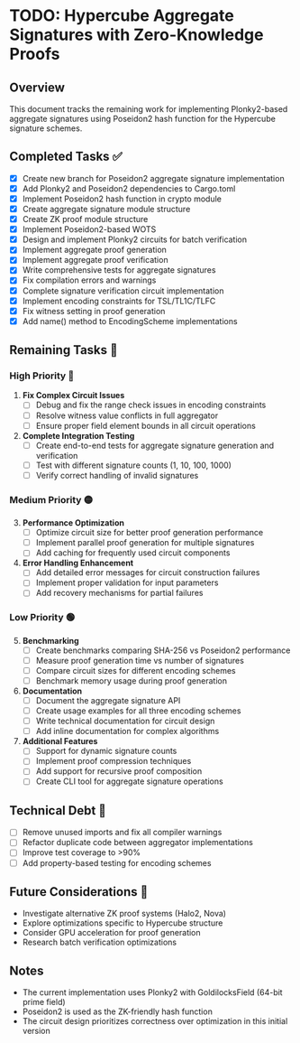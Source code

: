 # TODO: Hypercube Aggregate Signatures with Zero-Knowledge Proofs

## Overview
This document tracks the remaining work for implementing Plonky2-based aggregate signatures using Poseidon2 hash function for the Hypercube signature schemes.

## Completed Tasks ✅
- [x] Create new branch for Poseidon2 aggregate signature implementation
- [x] Add Plonky2 and Poseidon2 dependencies to Cargo.toml
- [x] Implement Poseidon2 hash function in crypto module
- [x] Create aggregate signature module structure
- [x] Create ZK proof module structure
- [x] Implement Poseidon2-based WOTS
- [x] Design and implement Plonky2 circuits for batch verification
- [x] Implement aggregate proof generation
- [x] Implement aggregate proof verification
- [x] Write comprehensive tests for aggregate signatures
- [x] Fix compilation errors and warnings
- [x] Complete signature verification circuit implementation
- [x] Implement encoding constraints for TSL/TL1C/TLFC
- [x] Fix witness setting in proof generation
- [x] Add name() method to EncodingScheme implementations

## Remaining Tasks 📝

### High Priority 🔴
1. **Fix Complex Circuit Issues**
   - [ ] Debug and fix the range check issues in encoding constraints
   - [ ] Resolve witness value conflicts in full aggregator
   - [ ] Ensure proper field element bounds in all circuit operations

2. **Complete Integration Testing**
   - [ ] Create end-to-end tests for aggregate signature generation and verification
   - [ ] Test with different signature counts (1, 10, 100, 1000)
   - [ ] Verify correct handling of invalid signatures

### Medium Priority 🟡
3. **Performance Optimization**
   - [ ] Optimize circuit size for better proof generation performance
   - [ ] Implement parallel proof generation for multiple signatures
   - [ ] Add caching for frequently used circuit components

4. **Error Handling Enhancement**
   - [ ] Add detailed error messages for circuit construction failures
   - [ ] Implement proper validation for input parameters
   - [ ] Add recovery mechanisms for partial failures

### Low Priority 🟢
5. **Benchmarking**
   - [ ] Create benchmarks comparing SHA-256 vs Poseidon2 performance
   - [ ] Measure proof generation time vs number of signatures
   - [ ] Compare circuit sizes for different encoding schemes
   - [ ] Benchmark memory usage during proof generation

6. **Documentation**
   - [ ] Document the aggregate signature API
   - [ ] Create usage examples for all three encoding schemes
   - [ ] Write technical documentation for circuit design
   - [ ] Add inline documentation for complex algorithms

7. **Additional Features**
   - [ ] Support for dynamic signature counts
   - [ ] Implement proof compression techniques
   - [ ] Add support for recursive proof composition
   - [ ] Create CLI tool for aggregate signature operations

## Technical Debt 🔧
- [ ] Remove unused imports and fix all compiler warnings
- [ ] Refactor duplicate code between aggregator implementations
- [ ] Improve test coverage to >90%
- [ ] Add property-based testing for encoding schemes

## Future Considerations 🚀
- Investigate alternative ZK proof systems (Halo2, Nova)
- Explore optimizations specific to Hypercube structure
- Consider GPU acceleration for proof generation
- Research batch verification optimizations

## Notes
- The current implementation uses Plonky2 with GoldilocksField (64-bit prime field)
- Poseidon2 is used as the ZK-friendly hash function
- The circuit design prioritizes correctness over optimization in this initial version